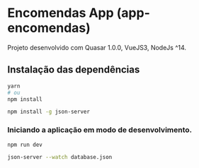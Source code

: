 # Encomendas App (app-encomendas)

Projeto desenvolvido com Quasar 1.0.0, VueJS3, NodeJs ^14.

## Instalação das dependências
```bash
yarn
# ou
npm install

npm install -g json-server
```

### Iniciando a aplicação em modo de desenvolvimento.
```bash
npm run dev

json-server --watch database.json
```

